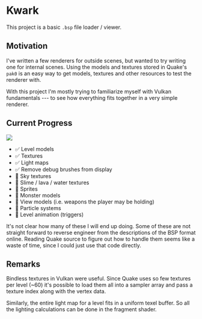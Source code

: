 # Kwark
This project is a basic `.bsp` file loader / viewer.

## Motivation
I've written a few renderers for outside scenes, but wanted to try writing one for internal scenes.
Using the models and textures stored in Quake's `pak0` is an easy way to get models, textures and other resources to test the renderer with.

With this project I'm mostly trying to familiarize myself with Vulkan fundamentals --- to see how everything fits together in a very simple renderer.

## Current Progress
![](screenshot.png)

- :white_check_mark: Level models
- :white_check_mark: Textures
- :white_check_mark: Light maps
- :white_check_mark: Remove debug brushes from display
- :black_square_button: Sky textures
- :black_square_button: Slime / lava / water textures
- :black_square_button: Sprites
- :black_square_button: Monster models
- :black_square_button: View models (i.e. weapons the player may be holding)
- :black_square_button: Particle systems
- :black_square_button: Level animation (triggers)

It's not clear how many of these I will end up doing.
Some of these are not straight forward to reverse engineer from the descriptions of the BSP format online.
Reading Quake source to figure out how to handle them seems like a waste of time, since I could just use that code directly.

## Remarks

Bindless textures in Vulkan were useful.
Since Quake uses so few textures per level (~60) it's possible to load them all into a sampler array and pass a texture index along with the vertex data.

Similarly, the entire light map for a level fits in a uniform texel buffer.
So all the lighting calculations can be done in the fragment shader.
